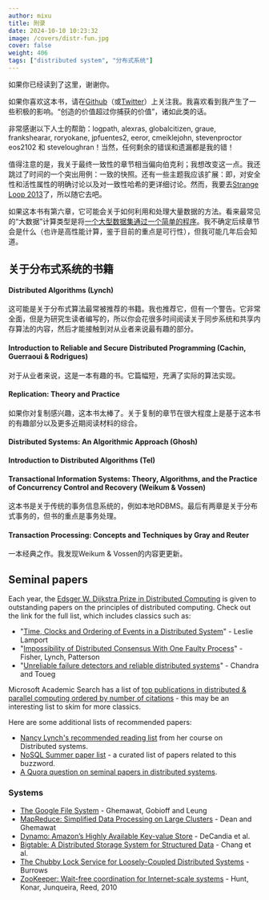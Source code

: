 ```yaml
---
author: mixu
title: 附录
date: 2024-10-10 10:23:32
image: /covers/distr-fun.jpg
cover: false
weight: 406
tags: ["distributed system", "分布式系统"]
---
```


如果你已经读到了这里，谢谢你。

如果你喜欢这本书，请在[Github](https://github.com/mixu/)（或[Twitter](https://twitter.com/mikitotakada)）上关注我。我喜欢看到我产生了一些积极的影响。“创造的价值超过你捕获的价值”，诸如此类的话。

非常感谢以下人士的帮助：logpath, alexras, globalcitizen, graue, frankshearar, roryokane, jpfuentes2, eeror, cmeiklejohn, stevenproctor eos2102 和 steveloughran！当然，任何剩余的错误和遗漏都是我的错！

值得注意的是，我关于最终一致性的章节相当偏向伯克利；我想改变这一点。我还跳过了时间的一个突出用例：一致的快照。还有一些主题我应该扩展：即，对安全性和活性属性的明确讨论以及对一致性哈希的更详细讨论。然而，我要去[Strange Loop 2013](https://thestrangeloop.com/)了，所以随它去吧。

如果这本书有第六章，它可能会关于如何利用和处理大量数据的方法。看来最常见的“大数据”计算类型是将[一个大型数据集通过一个简单的程序](https://en.wikipedia.org/wiki/SPMD)。我不确定后续章节会是什么（也许是高性能计算，鉴于目前的重点是可行性），但我可能几年后会知道。

## 关于分布式系统的书籍

#### Distributed Algorithms (Lynch)

这可能是关于分布式算法最常被推荐的书籍。我也推荐它，但有一个警告。它非常全面，但是为研究生读者编写的，所以你会花很多时间阅读关于同步系统和共享内存算法的内容，然后才能接触到对从业者来说最有趣的部分。

#### Introduction to Reliable and Secure Distributed Programming (Cachin, Guerraoui & Rodrigues)

对于从业者来说，这是一本有趣的书。它篇幅短，充满了实际的算法实现。

#### Replication: Theory and Practice

如果你对复制感兴趣，这本书太棒了。关于复制的章节在很大程度上是基于这本书的有趣部分以及更多近期阅读材料的综合。

#### Distributed Systems: An Algorithmic Approach (Ghosh)

#### Introduction to Distributed Algorithms (Tel)

#### Transactional Information Systems: Theory, Algorithms, and the Practice of Concurrency Control and Recovery (Weikum & Vossen)

这本书是关于传统的事务信息系统的，例如本地RDBMS。最后有两章是关于分布式事务的，但书的重点是事务处理。

#### Transaction Processing: Concepts and Techniques by Gray and Reuter

一本经典之作。我发现Weikum & Vossen的内容更更新。

## Seminal papers

Each year, the [Edsger W. Dijkstra Prize in Distributed Computing](https://en.wikipedia.org/wiki/Dijkstra_Prize) is given to outstanding papers on the principles of distributed computing. Check out the link for the full list, which includes classics such as:

- "[Time, Clocks and Ordering of Events in a Distributed System](http://research.microsoft.com/users/lamport/pubs/time-clocks.pdf)" - Leslie Lamport
- "[Impossibility of Distributed Consensus With One Faulty Process](http://theory.lcs.mit.edu/tds/papers/Lynch/jacm85.pdf)" - Fisher, Lynch, Patterson
- "[Unreliable failure detectors and reliable distributed systems](https://scholar.google.com/scholar?q=Unreliable+Failure+Detectors+for+Reliable+Distributed+Systems)" - Chandra and Toueg

Microsoft Academic Search has a list of [top publications in distributed & parallel computing ordered by number of citations](http://libra.msra.cn/RankList?entitytype=1&topDomainID=2&subDomainID=16&last=0&start=1&end=100) - this may be an interesting list to skim for more classics.

Here are some additional lists of recommended papers:

- [Nancy Lynch's recommended reading list](http://courses.csail.mit.edu/6.852/08/handouts/handout3.pdf) from her course on Distributed systems.
- [NoSQL Summer paper list](http://nosqlsummer.org/papers) - a curated list of papers related to this buzzword.
- [A Quora question on seminal papers in distributed systems](https://www.quora.com/What-are-the-seminal-papers-in-distributed-systems-Why).

### Systems

- [The Google File System](https://research.google.com/archive/gfs.html) - Ghemawat, Gobioff and Leung
- [MapReduce: Simplified Data Processing on Large Clusters](https://research.google.com/archive/mapreduce.html) - Dean and Ghemawat
- [Dynamo: Amazon’s Highly Available Key-value Store](https://scholar.google.com/scholar?q=Dynamo%3A+Amazon%27s+Highly+Available+Key-value+Store) - DeCandia et al.
- [Bigtable: A Distributed Storage System for Structured Data](https://research.google.com/archive/bigtable.html) - Chang et al.
- [The Chubby Lock Service for Loosely-Coupled Distributed Systems](https://research.google.com/archive/chubby.html) - Burrows
- [ZooKeeper: Wait-free coordination for Internet-scale systems](http://labs.yahoo.com/publication/zookeeper-wait-free-coordination-for-internet-scale-systems/) - Hunt, Konar, Junqueira, Reed, 2010